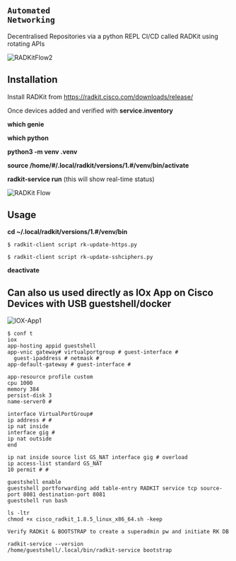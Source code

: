

## <code copy>Automated Networking</code>

Decentralised Repositories via a python REPL CI/CD called RADKit using rotating APIs

![RADKitFlow2](https://iili.io/FYrAG9I.md.png)

## Installation

Install RADKit from https://radkit.cisco.com/downloads/release/

Once devices added and verified with **service.inventory**

**which genie**

**which python**

**python3 -m venv .venv**

**source /home/#/.local/radkit/versions/1.#/venv/bin/activate**

**radkit-service run** (this will show real-time status)

![RADKit Flow](https://iili.io/FYrC0iB.md.png)

## Usage


**cd ~/.local/radkit/versions/1.#/venv/bin**

```
$ radkit-client script rk-update-https.py
```
```
$ radkit-client script rk-update-sshciphers.py
```

**deactivate**

## Can also us used directly as IOx App on Cisco Devices with USB guestshell/docker

![IOX-App1](https://iili.io/FYrGCYu.md.jpg)

```
$ conf t
iox 
app-hosting appid guestshell 
app-vnic gateway# virtualportgroup # guest-interface #
  guest-ipaddress # netmask #
app-default-gateway # guest-interface #

app-resource profile custom
cpu 1000
memory 384
persist-disk 3
name-server0 #

interface VirtualPortGroup#
ip address # #
ip nat inside 
interface gig #
ip nat outside 
end

ip nat inside source list GS_NAT interface gig # overload 
ip access-list standard GS_NAT
10 permit # #

guestshell enable
guestshell portforwarding add table-entry RADKIT service tcp source-port 8081 destination-port 8081
guestshell run bash

ls -ltr
chmod +x cisco_radkit_1.8.5_linux_x86_64.sh -keep

Verify RADKit & BOOTSTRAP to create a superadmin pw and initiate RK DB

radkit-service --version
/home/guestshell/.local/bin/radkit-service bootstrap
```
